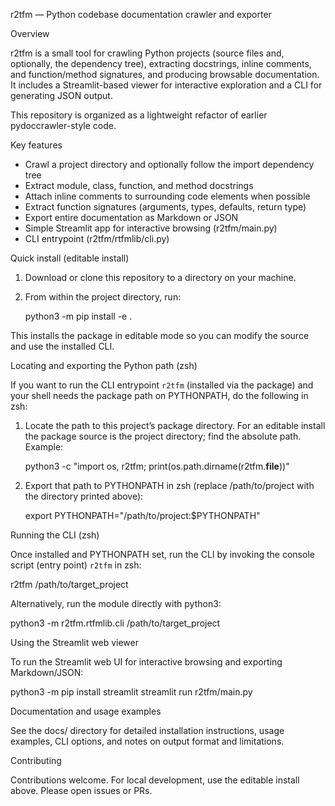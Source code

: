 r2tfm — Python codebase documentation crawler and exporter

Overview

r2tfm is a small tool for crawling Python projects (source files and, optionally, the dependency tree), extracting docstrings, inline comments, and function/method signatures, and producing browsable documentation. It includes a Streamlit-based viewer for interactive exploration and a CLI for generating JSON output.

This repository is organized as a lightweight refactor of earlier pydoccrawler-style code.

Key features

- Crawl a project directory and optionally follow the import dependency tree
- Extract module, class, function, and method docstrings
- Attach inline comments to surrounding code elements when possible
- Extract function signatures (arguments, types, defaults, return type)
- Export entire documentation as Markdown or JSON
- Simple Streamlit app for interactive browsing (r2tfm/main.py)
- CLI entrypoint (r2tfm/rtfmlib/cli.py)

Quick install (editable install)

1. Download or clone this repository to a directory on your machine.

2. From within the project directory, run:

   python3 -m pip install -e .

This installs the package in editable mode so you can modify the source and use the installed CLI.

Locating and exporting the Python path (zsh)

If you want to run the CLI entrypoint `r2tfm` (installed via the package) and your shell needs the package path on PYTHONPATH, do the following in zsh:

1. Locate the path to this project’s package directory. For an editable install the package source is the project directory; find the absolute path. Example:

   python3 -c "import os, r2tfm; print(os.path.dirname(r2tfm.__file__))"

2. Export that path to PYTHONPATH in zsh (replace /path/to/project with the directory printed above):

   export PYTHONPATH="/path/to/project:$PYTHONPATH"

Running the CLI (zsh)

Once installed and PYTHONPATH set, run the CLI by invoking the console script (entry point) `r2tfm` in zsh:

   r2tfm /path/to/target_project

Alternatively, run the module directly with python3:

   python3 -m r2tfm.rtfmlib.cli /path/to/target_project

Using the Streamlit web viewer

To run the Streamlit web UI for interactive browsing and exporting Markdown/JSON:

   python3 -m pip install streamlit
   streamlit run r2tfm/main.py

Documentation and usage examples

See the docs/ directory for detailed installation instructions, usage examples, CLI options, and notes on output format and limitations.

Contributing

Contributions welcome. For local development, use the editable install above. Please open issues or PRs.
